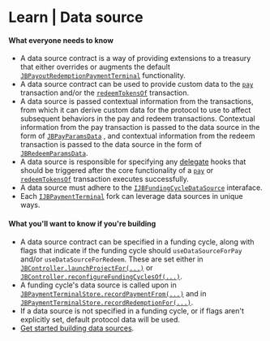 # Learn | Data source

#### What everyone needs to know

* A data source contract is a way of providing extensions to a treasury that either overrides or augments the default [`JBPayoutRedemptionPaymentTerminal`](../../api/contracts/or-abstract/jbpayoutredemptionpaymentterminal/) functionality.
* A data source contract can be used to provide custom data to the [`pay`](../../api/contracts/or-abstract/jbpayoutredemptionpaymentterminal/write/pay.md) transaction and/or the [`redeemTokensOf`](../../api/contracts/or-abstract/jbpayoutredemptionpaymentterminal/write/redeemtokensof.md) transaction.
* A data source is passed contextual information from the transactions, from which it can derive custom data for the protocol to use to affect subsequent behaviors in the pay and redeem transactions. Contextual information from the pay transaction is passed to the data source in the form of [`JBPayParamsData`](../../api/data-structures/jbpayparamsdata.md) , and contextual information from the redeem transaction is passed to the data source in the form of [`JBRedeemParamsData`](../../api/data-structures/jbredeemparamsdata.md).
* A data source is responsible for specifying any [delegate](delegate.md) hooks that should be triggered after the core functionality of a [`pay`](../../api/contracts/or-abstract/jbpayoutredemptionpaymentterminal/write/pay.md) or [`redeemTokensOf`](../../api/contracts/or-abstract/jbpayoutredemptionpaymentterminal/write/redeemtokensof.md) transaction executes successfully.
* A data source must adhere to the [`IJBFundingCycleDataSource`](../../api/interfaces/ijbfundingcycledatasource.md) interaface.
* Each [`IJBPaymentTerminal`](../../api/interfaces/ijbpaymentterminal.md) fork can leverage data sources in unique ways.

#### What you'll want to know if you're building

* A data source contract can be specified in a funding cycle, along with flags that indicate if the funding cycle should `useDataSourceForPay` and/or `useDataSourceForRedeem`. These are set either in [`JBController.launchProjectFor(...)`](../../api/contracts/or-controllers/jbcontroller/write/launchprojectfor.md) or [`JBController.reconfigureFundingCyclesOf(...)`](../../api/contracts/or-controllers/jbcontroller/write/reconfigurefundingcyclesof.md).
* A funding cycle's data source is called upon in [`JBPaymentTerminalStore.recordPaymentFrom(...)`](../../api/contracts/jbpaymentterminalstore/write/recordpaymentfrom.md) and in [`JBPaymentTerminalStore.recordRedemptionFor(...)`](../../api/contracts/jbpaymentterminalstore/write/recordredemptionfor.md).
* If a data source is not specified in a funding cycle, or if flags aren't explicitly set, default protocol data will be used.
* [Get started building data sources](../../build/treasury-extensions/funding-cycle-data-source.md).
